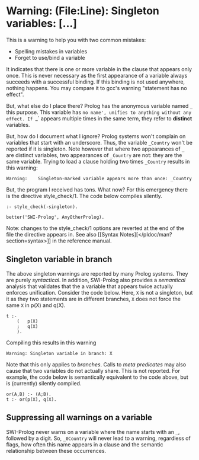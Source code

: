 # Warning: (File:Line): Singleton variables: [...]

This is a warning to help you with two common mistakes:

- Spelling mistakes in variables
- Forget to use/bind a variable

It indicates that there is one or more variable in the clause that
appears only once. This is never necessary as the first appearance of a
variable always succeeds with a successful binding. If this binding is
not used anywhere, nothing happens. You may compare it to gcc's warning
"statement has no effect".

But, what else do I place there? Prolog has the anonymous variable named
`_` this purpose. This variable has `no name', unifies to anything
without any effect. If `_` appears multiple times in the same term,
they refer to __distinct__ variables.

But, how do I document what I ignore? Prolog systems won't complain on
variables that start with an underscore. Thus, the variable `_Country`
won't be reported if it is singleton. Note however that where two
appearances of `_` are distinct variables, two appearances of
`_Country` are not: they are the same variable.  Trying to load a clause
holding two times `_Country` results in this warning:

```
Warning:    Singleton-marked variable appears more than once: _Country
```

But, the program I received has tons. What now? For this emergency there
is the directive style_check/1. The code below compiles silently.

```
:- style_check(-singleton).

better('SWI-Prolog', AnyOtherProlog).
```

Note: changes to the style_check/1 options are reverted at the end of
the file the directive appears in. See also [[Syntax
Notes][</pldoc/man?section=syntax>]] in the reference manual.

## Singleton variable in branch

The above singleton warnings are reported by many Prolog systems.  They
are purely _syntactical_.   In addition, SWI-Prolog also provides a
_semantical_ analysis that validates that the a variable that appears
twice actually enforces unification.  Consider the code below.  Here,
`X` is not a singleton, but it as they two statements are in different
branches, `X` does not force the same `X` in p(X) and q(X).

```
t :-
    (   p(X)
    ;   q(X)
    ).
```

Compiling this results in this warning

```
Warning: Singleton variable in branch: X
```

Note that this only applies to _branches_.  Calls to _meta predicates_
may also cause that two variables do not actually share.  This is not
reported.  For example, the code below is semantically equivalent to
the code above, but is (currently) silently compiled.

    or(A,B) :- (A;B).
	t :- or(p(X), q(X).


## Suppressing all warnings on a variable

SWI-Prolog never warns on a variable where the name starts with an
`_`, followed by a digit.  So, `_0Country` will never lead to a
warning, regardless of flags, how often this name appears in a
clause and the semantic relationship between these occurrences.
